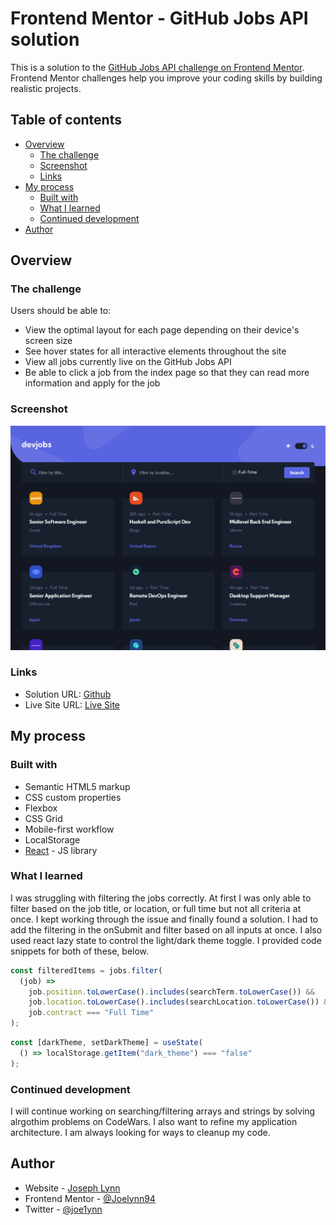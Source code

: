 # Frontend Mentor - GitHub Jobs API solution

This is a solution to the [GitHub Jobs API challenge on Frontend Mentor](https://www.frontendmentor.io/challenges/github-jobs-api-93L-NL6rP). Frontend Mentor challenges help you improve your coding skills by building realistic projects.

## Table of contents

- [Overview](#overview)
  - [The challenge](#the-challenge)
  - [Screenshot](#screenshot)
  - [Links](#links)
- [My process](#my-process)
  - [Built with](#built-with)
  - [What I learned](#what-i-learned)
  - [Continued development](#continued-development)
- [Author](#author)

## Overview

### The challenge

Users should be able to:

- View the optimal layout for each page depending on their device's screen size
- See hover states for all interactive elements throughout the site
- View all jobs currently live on the GitHub Jobs API
- Be able to click a job from the index page so that they can read more information and apply for the job

### Screenshot

![](./screenshot.png)

### Links

- Solution URL: [Github](https://github.com/Joelynn94/devjobs-web-app)
- Live Site URL: [Live Site](https://jl-dev-jobs.netlify.app/)

## My process

### Built with

- Semantic HTML5 markup
- CSS custom properties
- Flexbox
- CSS Grid
- Mobile-first workflow
- LocalStorage
- [React](https://reactjs.org/) - JS library

### What I learned

I was struggling with filtering the jobs correctly. At first I was only able to filter based on the job title, or location, or full time but not all criteria at once. I kept working through the issue and finally found a solution. I had to add the filtering in the onSubmit and filter based on all inputs at once. I also used react lazy state to control the light/dark theme toggle. I provided code snippets for both of these, below.

```js
const filteredItems = jobs.filter(
  (job) =>
    job.position.toLowerCase().includes(searchTerm.toLowerCase()) &&
    job.location.toLowerCase().includes(searchLocation.toLowerCase()) &&
    job.contract === "Full Time"
);
```

```js
const [darkTheme, setDarkTheme] = useState(
  () => localStorage.getItem("dark_theme") === "false"
);
```

### Continued development

I will continue working on searching/filtering arrays and strings by solving alrgothim problems on CodeWars. I also want to refine my application architecture. I am always looking for ways to cleanup my code.

## Author

- Website - [Joseph Lynn](https://www.josephlynn.com/)
- Frontend Mentor - [@Joelynn94](https://www.frontendmentor.io/profile/Joelynn94)
- Twitter - [@joe1ynn](https://twitter.com/joe1ynn)
